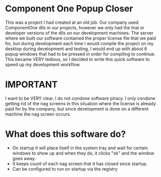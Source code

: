 # Component One Popup Closer
This was a project I had created at an old job.  Our company used ComponentOne dlls in our projects, however
we only had the trial or developer versions of the dlls on our development machines.  The server where we built our
software contained the proper license file that we paid for, but during development each time I would compile the
project on my desktop during development and testing, I would end up with about 6 popup windows that had to be pressed
in order for compiling to continue.  This became VERY tedious, so I decided to write this quick software to speed up my
development workflow.

# IMPORTANT
I want to be VERY clear, I do not condone software piracy.  I only condone getting rid of the nag screens in this
situation where the license is already paid for by the company, but since development is done on a different machine
the nag screen occurs.

# What does this software do?
- On startup it will place itself in the system tray and wait for certain windows to show up and when they do, it clicks "ok" and the window goes away.
- It keeps count of each nag screen that it has closed since startup.
- Can be configured to run on startup via the registry
